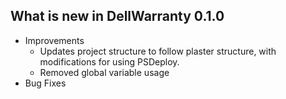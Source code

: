 ## What is new in DellWarranty 0.1.0

  - Improvements
    - Updates project structure to follow plaster structure, with modifications for using PSDeploy.
    - Removed global variable usage
  - Bug Fixes

